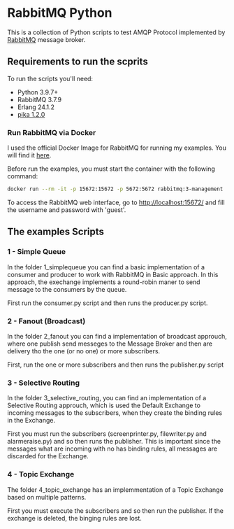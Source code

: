 # RabbitMQ Python

This is a collection of Python scripts to test AMQP Protocol implemented by [RabbitMQ](https://www.rabbitmq.com/) message broker.

## Requirements to run the scprits

To run the scripts you'll need:

- Python 3.9.7+
- RabbitMQ 3.7.9
- Erlang 24.1.2
- [pika 1.2.0](https://pypi.org/project/pika/)

### Run RabbitMQ via Docker

I used the official Docker Image for RabbitMQ for running my examples. You will find it [here](https://hub.docker.com/_/rabbitmq).

Before run the examples, you must start the container with the following command:

```bash
docker run --rm -it -p 15672:15672 -p 5672:5672 rabbitmq:3-management
```

To access the RabbitMQ web interface, go to [http://localhost:15672/](http://localhost:15672/) and fill the username and password with 'guest'.

## The examples Scripts

### 1 - Simple Queue

In the folder 1_simplequeue you can find a basic implementation of a consumer and producer to work with RabbitMQ in Basic approach.
In this approach, the exechange implements a round-robin maner to send message to the consumers by the queue.

First run the consumer.py script and then runs the producer.py script.

### 2 - Fanout (Broadcast)

In the folder 2_fanout you can find a implementation of broadcast approuch, where one publish send messeges to the Message Broker and then
are delivery tho the one (or no one) or more subscribers.

First, run the one or more subscribers and then runs the publisher.py script


### 3 - Selective Routing

In the folder 3_selective_routing, you can find an implementation of a Selective Routing approuch, which is used the Default Exchange to incoming messages to the subscribers, when they create the binding rules in the Exchange.

First you must run the subscribers (screenprinter.py, filewriter.py and alarmeraise.py) and so then runs the publisher. This is important since the messages what are incoming with no has binding rules, all messages are discarded for the Exchange.

### 4 - Topic Exchange

The folder 4_topic_exchange has an implemmentation of a Topic Exchange based on multiple patterns.

First you must execute the subscribers and so then run the publisher. If the exchange is deleted, the binging rules are lost.
